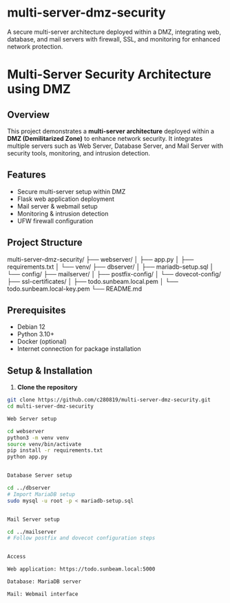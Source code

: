 # multi-server-dmz-security
A secure multi-server architecture deployed within a DMZ, integrating web, database, and mail servers with firewall, SSL, and monitoring for enhanced network protection.
# Multi-Server Security Architecture using DMZ

## Overview
This project demonstrates a **multi-server architecture** deployed within a **DMZ (Demilitarized Zone)** to enhance network security. It integrates multiple servers such as Web Server, Database Server, and Mail Server with security tools, monitoring, and intrusion detection.

## Features
- Secure multi-server setup within DMZ
- Flask web application deployment
- Mail server & webmail setup
- Monitoring & intrusion detection
- UFW firewall configuration

## Project Structure
multi-server-dmz-security/
├── webserver/
│ ├── app.py
│ ├── requirements.txt
│ └── venv/
├── dbserver/
│ ├── mariadb-setup.sql
│ └── config/
├── mailserver/
│ ├── postfix-config/
│ └── dovecot-config/
├── ssl-certificates/
│ ├── todo.sunbeam.local.pem
│ └── todo.sunbeam.local-key.pem
└── README.md

## Prerequisites
- Debian 12
- Python 3.10+
- Docker (optional)
- Internet connection for package installation

## Setup & Installation

1. **Clone the repository**
```bash
git clone https://github.com/c280819/multi-server-dmz-security.git
cd multi-server-dmz-security

Web Server setup

cd webserver
python3 -m venv venv
source venv/bin/activate
pip install -r requirements.txt
python app.py


Database Server setup

cd ../dbserver
# Import MariaDB setup
sudo mysql -u root -p < mariadb-setup.sql


Mail Server setup

cd ../mailserver
# Follow postfix and dovecot configuration steps


Access

Web application: https://todo.sunbeam.local:5000

Database: MariaDB server

Mail: Webmail interface

